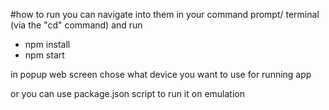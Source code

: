 #how to run
 you can navigate into them in your command prompt/ terminal (via the "cd" command) and run
- npm install
- npm start

in popup web screen chose what device you want to use for running app


or you can use package.json script to run it on emulation